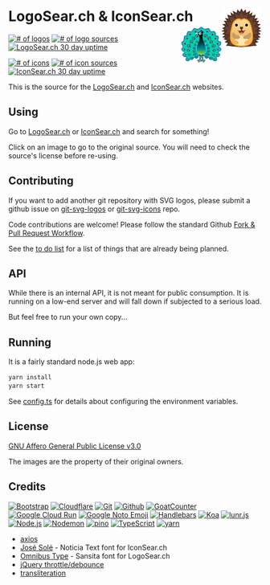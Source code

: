 # LogoSear.ch & IconSear.ch [<img alt="IconSearch Logo" src="static/iconsearch/favicon.svg" height="80" align="right" />](https://iconsear.ch/) [<img alt="LogoSearch Logo" src="static/logosearch/favicon.svg" height="80" align="right" />](https://logosear.ch/)

[![# of logos](https://img.shields.io/badge/dynamic/json.svg?label=logos&url=https%3A%2F%2Flogosear.ch%2Fstatus.json&query=%24.imagecount)](https://logosear.ch/)
[![# of logo sources](https://img.shields.io/badge/dynamic/json.svg?label=logo%20sources&url=https%3A%2F%2Flogosear.ch%2Fstatus.json&query=%24.sourcecount)](https://logosear.ch/sources/index.html)
[![LogoSear.ch 30 day uptime](https://img.shields.io/nodeping/uptime/1q4eb7g7-qh9u-4q9p-8tfd-5glw1j16n57n.svg?label=LogoSearch%2030-day%20uptime&style=flat)](https://nodeping.com/reports/checks/1q4eb7g7-qh9u-4q9p-8tfd-5glw1j16n57n)

[![# of icons](https://img.shields.io/badge/dynamic/json.svg?label=icons&url=https%3A%2F%2Ficonsear.ch%2Fstatus.json&query=%24.imagecount)](https://iconsear.ch/)
[![# of icon sources](https://img.shields.io/badge/dynamic/json.svg?label=icon%20sources&url=https%3A%2F%2Ficonsear.ch%2Fstatus.json&query=%24.sourcecount)](https://iconsear.ch/sources/index.html)
[![IconSear.ch 30 day uptime](https://img.shields.io/nodeping/uptime/nfbzxwky-g24l-48wr-842z-kk7ldz1iv881.svg?label=IconSearch%2030-day%20uptime&style=flat)](https://nodeping.com/reports/checks/nfbzxwky-g24l-48wr-842z-kk7ldz1iv881)

This is the source for the [LogoSear.ch](https://logosear.ch/) and [IconSear.ch](https://iconsear.ch/) websites.

## Using

Go to [LogoSear.ch](https://logosear.ch/search.html) or [IconSear.ch](https://iconsear.ch/search.html) and search for something!

Click on an image to go to the original source.  You will need to check the source's license before re-using.

## Contributing

If you want to add another git repository with SVG logos, please submit a github issue on [git-svg-logos](https://github.com/VectorLogoZone/git-svg-logos/issues/new) or [git-svg-icons](https://github.com/VectorLogoZone/git-svg-icons/issues/new) repo.

Code contributions are welcome!  Please follow the standard Github [Fork & Pull Request Workflow](https://gist.github.com/Chaser324/ce0505fbed06b947d962).

See the [to do list](TODO.md) for a list of things that are already being planned.

## API

While there is an internal API, it is not meant for public consumption.  It is running on a low-end
server and will fall down if subjected to a serious load.

But feel free to run your own copy...

## Running

It is a fairly standard node.js web app:

```bash
yarn install
yarn start
```

See [config.ts](https://github.com/VectorLogoZone/logosearch/blob/main/src/config.ts) for details about configuring the environment variables.

## License

[GNU Affero General Public License v3.0](LICENSE.txt)

The images are the property of their original owners.

## Credits

[![Bootstrap](https://www.vectorlogo.zone/logos/getbootstrap/getbootstrap-ar21.svg)](https://getbootstrap.com/ "HTML/CSS Framework")
[![Cloudflare](https://www.vectorlogo.zone/logos/cloudflare/cloudflare-ar21.svg)](https://www.cloudflare.com/ "CDN")
[![Git](https://www.vectorlogo.zone/logos/git-scm/git-scm-ar21.svg)](https://git-scm.com/ "Version control")
[![Github](https://www.vectorlogo.zone/logos/github/github-ar21.svg)](https://github.com/ "Code hosting and CI")
[![GoatCounter](https://www.vectorlogo.zone/logos/goatcounter/goatcounter-ar21.svg)](https://www.goatcounter.com/ "Traffic Measurement")
[![Google Cloud Run](https://www.vectorlogo.zone/logos/google_cloud_run/google_cloud_run-ar21.svg)](https://cloud.google.com/run/ "Hosting")
[![Google Noto Emoji](https://www.vectorlogo.zone/logos/google/google-ar21.svg)](https://github.com/googlefonts/noto-emoji/blob/master/svg/emoji_u1f99a.svg "Logo/Favicon")
[![Handlebars](https://www.vectorlogo.zone/logos/handlebarsjs/handlebarsjs-ar21.svg)](https://handlebarsjs.com/ "Templating")
[![Koa](https://www.vectorlogo.zone/logos/koajs/koajs-ar21.svg)](https://koajs.com/ "Web framework")
[![lunr.js](https://www.vectorlogo.zone/logos/lunrjs/lunrjs-ar21.svg)](https://lunrjs.com/ "Full-text search")
[![Node.js](https://www.vectorlogo.zone/logos/nodejs/nodejs-ar21.svg)](https://nodejs.org/ "Application Server")
[![Nodemon](https://www.vectorlogo.zone/logos/nodemonio/nodemonio-ar21.svg)](https://nodemon.io/ "Development tool")
[![pino](https://www.vectorlogo.zone/logos/getpinoio/getpinoio-ar21.svg)](https://www.getpino.io/ "Logging")
[![TypeScript](https://www.vectorlogo.zone/logos/typescriptlang/typescriptlang-ar21.svg)](https://www.typescriptlang.org/ "Programming Language")
[![yarn](https://www.vectorlogo.zone/logos/yarnpkg/yarnpkg-ar21.svg)](https://yarnpkg.com/en/ "JS Package Management")

- [axios](https://github.com/axios/axios)
- [José Solé](https://jmsole.cl/) - Noticia Text font for IconSear.ch
- [Omnibus Type](https://www.omnibus-type.com/fonts/sansita/) - Sansita font for LogoSear.ch
- [jQuery throttle/debounce](http://benalman.com/projects/jquery-throttle-debounce-plugin/)
- [transliteration](https://github.com/dzcpy/transliteration)
